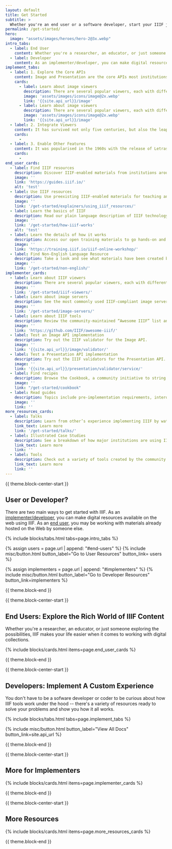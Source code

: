 ```yaml
---
layout: default
title: Get Started
subtitle: >
  Whether you're an end user or a software developer, start your IIIF journey with these resources. 
permalink: /get-started/
hero:
  image: "assets/images/heroes/hero-2@3x.webp"
intro_tabs: 
  - label: End User
    content: Whether you're a researcher, an educator, or just someone exploring the possibilities, IIIF makes your life easier when it comes to working with digital collections.
  - label: Developer
    content: As an implementer/developer, you can make digital resources available on the web using IIIF.
implement_tabs:
  - label: 1. Explore the Core APIs
    content: Image and Presentation are the core APIs most institutions start with. Choose to retrieve images with the Image API or the image’s metadata with the Presentation API.
    cards:
      - label: Learn about image viewers
        description: There are several popular viewers, each with different capabilities.
        image: 'assets/images/icons/image@2x.webp'
        link: '{{site.api_url}}/image'
      - label: Learn about image viewers
        description: There are several popular viewers, each with different capabilities.
        image: 'assets/images/icons/image@2x.webp'
        link: '{{site.api_url}}/image'
  - label: 2. Integrate Viewers
    content: It has survived not only five centuries, but also the leap into electronic typesetting, remaining essentially unchanged.
    cards:
      -
  - label: 3. Enable Other Features
    content: It was popularised in the 1960s with the release of Letraset sheets containing Lorem Ipsum passages, and more recently with desktop publishing software like Aldus PageMaker including versions of Lorem Ipsum.
    cards:
      -
end_user_cards:
  - label: Find IIIF resources
    description: Discover IIIF-enabled materials from institutions around the world.
    image: ''
    link: 'https://guides.iiif.io/'
    alt: 'test'
  - label: Use IIIF resources
    description: Use preexisting IIIF-enabled materials for teaching and research across sites and tools.
    image: ''
    link: '/get-started/explainers/using_iiif_resources/'
  - label: Learn the basics of IIIF
    description: Read our plain language description of IIIF technology.
    image: ''
    link: '/get-started/how-iiif-works'
    alt: 'test'
  - label: Learn the details of how it works
    description: Access our open training materials to go hands-on and learn how resources are made available via IIIF.
    image: ''
    link: 'https://training.iiif.io/iiif-online-workshop/'
  - label: Find Non-English Language Resource
    description: Take a look and see what materials have been created by the IIIF Community in a variety of languages. 
    image: ''
    link: '/get-started/non-english/'
implementer_cards:
  - label: Learn about IIIF viewers
    description: There are several popular viewers, each with different capabilities.
    image: ''
    link: '/get-started/iiif-viewers/'
  - label: Learn about image servers
    description: See the most commonly used IIIF-compliant image servers.
    image: ''
    link: '/get-started/image-servers/'
  - label: Learn about IIIF tools
    description: Review the community-maintained “Awesome IIIF” list and see what’s available to you. (External link)
    image: ''
    link: 'https://github.com/IIIF/awesome-iiif/'
  - label: Test an Image API implementation
    description: Try out the IIIF validator for the Image API.
    image: ''
    link: '{{site.api_url}}/image/validator/'
  - label: Test a Presentation API implementation
    description: Try out the IIIF validators for the Presentation API.
    image: ''
    link: '{{site.api_url}}/presentation/validator/service/'
  - label: Find recipes
    description: Browse the Cookbook, a community initiative to string together commonly used functions into code “recipes” that can be easily reused.
    image: ''
    link: "/get-started/cookbook"
  - label: Read guides
    description: Topics include pre-implementation requirements, interoperability best practices, UX best practices, and more.
    image: ''
    link: ''
more_resources_cards:
  - label: Talks
    description: Learn from other’s experience implementing IIIF by watching conference presentations.
    link_text: Learn more
    link: '/get-started/talks/'
  - label: Illustrated Case Studies
    description: See a breakdown of how major institutions are using IIIF to make their collections available.
    link_text: Learn more
    link: ''
  - label: Tools
    description: Check out a variety of tools created by the community.
    link_text: Learn more
    link: ''
---
```


{{ theme.block-center-start }}


## User or Developer? 


<div class="has-text-justified" markdown=1>

There are two main ways to get started with IIIF. As an [implementer/developer](#implementers), you can make digital resources available on the web using IIIF. As an [end user](#end-users), you may be working with materials already hosted on the Web by someone else. 


{% include blocks/tabs.html tabs=page.intro_tabs %}


{% assign users = page.url | append: "#end-users"  %}
{% include misc/button.html button_label="Go to User Resources" button_link= users %}

{% assign implementers = page.url | append: "#implementers"  %}
{% include misc/button.html button_label="Go to Developer Resources" button_link=implementers %}

</div>


{{ theme.block-end }}


{{ theme.block-center-start }}

<a name='end-users'></a>
## End Users: Explore the Rich World of IIIF Content

Whether you're a researcher, an educator, or just someone exploring the possibilities, IIIF makes your life easier when it comes to working with digital collections.

{% include blocks/cards.html items=page.end_user_cards %}

{{ theme.block-end }}


{{ theme.block-center-start }}

<a name='implementers'></a>
## Developers: Implement A Custom Experience

You don't have to be a sofware developer or coder to be curious about how IIIF tools work under the hood -- there's a variety of resources ready to solve your problems and show you how it all works.

{% include blocks/tabs.html tabs=page.implement_tabs %}


{% include misc/button.html button_label="View All Docs" button_link=site.api_url %}


{{ theme.block-end }}

{{ theme.block-center-start }}

## More for Implementers

{% include blocks/cards.html items=page.implementer_cards %}

{{ theme.block-end }}



{{ theme.block-center-start }}

## More Resources

{% include blocks/cards.html items=page.more_resources_cards %}

{{ theme.block-end }}